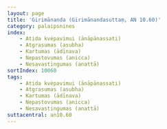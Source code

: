 ```yaml
---
layout: page
title: 'Girimānanda (Girimānandasuttaṃ, AN 10.60)'
category: palaipsnines
index:
    - Atida kvėpavimui (ānāpānassati)
    - Atgrasumas (asubha)
    - Kartumas (ādīnava)
    - Nepastovumas (anicca)
    - Nesavastingumas (anattā)
sortIndex: 10060
tags: 
    - Atida kvėpavimui (ānāpānassati)
    - Atgrasumas (asubha)
    - Kartumas (ādīnava)
    - Nepastovumas (anicca)
    - Nesavastingumas (anattā)
suttacentral: an10.60
---
```


